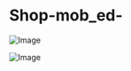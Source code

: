 # Shop-mob_ed-
![Image](https://github.com/user-attachments/assets/eeb756a6-aed3-475e-a5f7-60d90abb124e)

![Image](https://github.com/user-attachments/assets/50c70704-86fa-46bf-94f7-dc52551cf54e)
